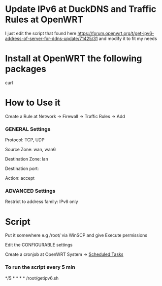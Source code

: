 # Update IPv6 at DuckDNS and Traffic Rules at OpenWRT

I just edit the script that found here https://forum.openwrt.org/t/get-ipv6-address-of-server-for-ddns-update/71425/31 and modify it to fit my needs

# Install at OpenWRT the following packages
curl

# How to Use it
Create a Rule at Network -> Firewall -> Traffic Rules -> Add

### GENERAL Settings
Protocol: TCP, UDP

Source Zone: wan, wan6

Destination Zone: lan

Destination port:

Action: accept

### ADVANCED Settings
Restrict to address family: IPv6 only

# Script
Put it somewhere e.g /root/ via WinSCP and give Execute permissions

Edit the CONFIGURABLE settings

Create a cronjob at OpenWRT System -> [Scheduled Tasks]([url](https://openwrt.org/docs/guide-user/base-system/cron))

### To run the script every 5 min
*/5 * * * * /root/getipv6.sh
